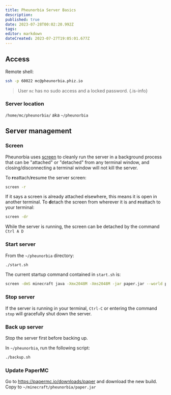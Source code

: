 ```yaml
---
title: Pheunorbia Server Basics
description: 
published: true
date: 2023-07-28T00:02:20.992Z
tags: 
editor: markdown
dateCreated: 2023-07-27T19:05:01.677Z
---
```


## Access
Remote shell:
```bash
ssh -p 60022 mc@pheunorbia.phiz.io
```
> User `mc` has no sudo access and a locked password.
{.is-info}


### Server location
`/home/mc/pheunorbia/`
aka `~/pheunorbia`

## Server management

### Screen
Pheunorbia uses [screen](https://linuxhandbook.com/screen-command/) to cleanly run the server in a background process that can be "attached" or "detached" from any terminal window, and closing/disconnecting a terminal window will not kill the server.

To **r**eattach/**r**esume the server screen:
```bash
screen -r
```
If it says a screen is already attached elsewhere, this means it is open in another terminal. To **d**etach the screen from wherever it is and **r**eattach to your terminal:
```bash
screen -dr
```

While the server is running, the screen can be detached by the command `Ctrl A D`

### Start server
From the `~/pheunorbia` directory:
```bash
./start.sh
```
The current startup command contained in `start.sh` is:
```bash
screen -dmS minecraft java -Xmx2048M -Xms2048M -jar paper.jar --world phnord --nogui
```

### Stop server
If the server is running in your terminal, `Ctrl-C` or entering the command `stop` will gracefully shut down the server.

### Back up server
Stop the server first before backing up.

In `~/pheunorbia`, run the following script:
```bash
./backup.sh
```

### Update PaperMC
Go to https://papermc.io/downloads/paper and download the new build. Copy to `~/minecraft/pheunorbia/paper.jar`